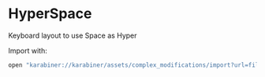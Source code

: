 # HyperSpace

Keyboard layout to use Space as Hyper

Import with:

```bash
open "karabiner://karabiner/assets/complex_modifications/import?url=file://${PWD}/hyper-space.json"
```
